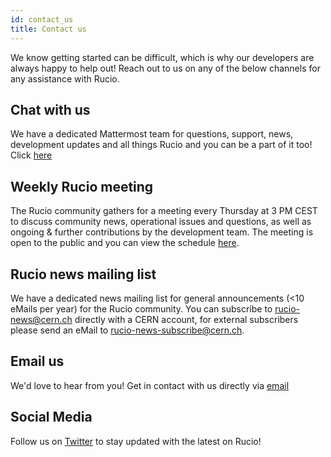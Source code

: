 ```yaml
---
id: contact_us
title: Contact us
---
```


We know getting started can be difficult, which is why
our developers are always happy to help out! Reach out
to us on any of the below channels for any assistance
with Rucio.

## Chat with us

We have a dedicated Mattermost team for questions, support, news, development
updates and all things Rucio and you can be a part of it too!
Click [here](mattermost.md)

## Weekly Rucio meeting

The Rucio community gathers for a meeting every Thursday at 3 PM CEST to discuss
community news, operational issues and questions, as well as ongoing & further
contributions by the development team. The meeting is open to the public
and you can view the schedule [here](https://indico.cern.ch/category/10588/).

## Rucio news mailing list

We have a dedicated news mailing list for general announcements (\<10 eMails per
year) for the Rucio community. You can subscribe to [rucio-news@cern.ch](https://e-groups.cern.ch/e-groups/Egroup.do?egroupId=10586148)
directly with a CERN account, for external subscribers please send an eMail
to [rucio-news-subscribe@cern.ch](mailto:rucio-news-subscribe@cern.ch?subject=Subscribe).

## Email us

We'd love to hear from you! Get in contact with us
directly via [email](mailto:rucio-contact@cern.ch)

## Social Media

<!-- markdown-link-check-disable-next-line -->
Follow us on [Twitter](https://twitter.com/RucioData) to stay updated
with the latest on Rucio!
